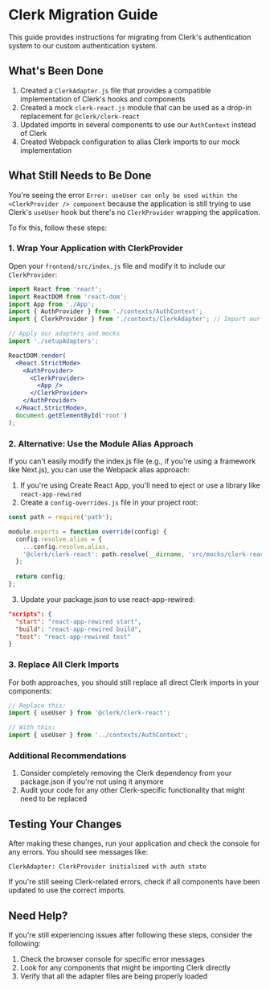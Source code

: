 # Clerk Migration Guide

This guide provides instructions for migrating from Clerk's authentication system to our custom authentication system.

## What's Been Done

1. Created a `ClerkAdapter.js` file that provides a compatible implementation of Clerk's hooks and components
2. Created a mock `clerk-react.js` module that can be used as a drop-in replacement for `@clerk/clerk-react`
3. Updated imports in several components to use our `AuthContext` instead of Clerk
4. Created Webpack configuration to alias Clerk imports to our mock implementation

## What Still Needs to Be Done

You're seeing the error `Error: useUser can only be used within the <ClerkProvider /> component` because the application is still trying to use Clerk's `useUser` hook but there's no `ClerkProvider` wrapping the application.

To fix this, follow these steps:

### 1. Wrap Your Application with ClerkProvider

Open your `frontend/src/index.js` file and modify it to include our `ClerkProvider`:

```jsx
import React from 'react';
import ReactDOM from 'react-dom';
import App from './App';
import { AuthProvider } from './contexts/AuthContext';
import { ClerkProvider } from './contexts/ClerkAdapter'; // Import our ClerkProvider

// Apply our adapters and mocks
import './setupAdapters';

ReactDOM.render(
  <React.StrictMode>
    <AuthProvider>
      <ClerkProvider>
        <App />
      </ClerkProvider>
    </AuthProvider>
  </React.StrictMode>,
  document.getElementById('root')
);
```

### 2. Alternative: Use the Module Alias Approach

If you can't easily modify the index.js file (e.g., if you're using a framework like Next.js), you can use the Webpack alias approach:

1. If you're using Create React App, you'll need to eject or use a library like `react-app-rewired`
2. Create a `config-overrides.js` file in your project root:

```js
const path = require('path');

module.exports = function override(config) {
  config.resolve.alias = {
    ...config.resolve.alias,
    '@clerk/clerk-react': path.resolve(__dirname, 'src/mocks/clerk-react.js'),
  };
  
  return config;
};
```

3. Update your package.json to use react-app-rewired:

```json
"scripts": {
  "start": "react-app-rewired start",
  "build": "react-app-rewired build",
  "test": "react-app-rewired test"
}
```

### 3. Replace All Clerk Imports

For both approaches, you should still replace all direct Clerk imports in your components:

```jsx
// Replace this:
import { useUser } from '@clerk/clerk-react';

// With this:
import { useUser } from '../contexts/AuthContext';
```

### Additional Recommendations

1. Consider completely removing the Clerk dependency from your package.json if you're not using it anymore
2. Audit your code for any other Clerk-specific functionality that might need to be replaced

## Testing Your Changes

After making these changes, run your application and check the console for any errors. You should see messages like:

```
ClerkAdapter: ClerkProvider initialized with auth state
```

If you're still seeing Clerk-related errors, check if all components have been updated to use the correct imports.

## Need Help?

If you're still experiencing issues after following these steps, consider the following:

1. Check the browser console for specific error messages
2. Look for any components that might be importing Clerk directly
3. Verify that all the adapter files are being properly loaded 